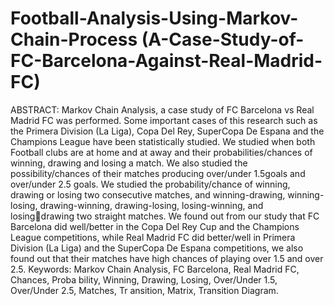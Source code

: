 # Football-Analysis-Using-Markov-Chain-Process (A-Case-Study-of-FC-Barcelona-Against-Real-Madrid-FC)
ABSTRACT: Markov Chain Analysis, a case study of FC Barcelona vs Real Madrid 
FC was performed. Some important cases of this research such as the Primera 
Division (La Liga), Copa Del Rey, SuperCopa De Espana and the Champions League 
have been statistically studied. We studied when both Football clubs are at 
home and at away and their probabilities/chances of winning, drawing and losing 
a match. We also studied the possibility/chances of their matches producing 
over/under 1.5goals and over/under 2.5 goals. We studied the probability/chance 
of winning, drawing or losing two consecutive matches, and winning-drawing, 
winning-losing, drawing-winning, drawing-losing, losing-winning, and losingdrawing
two straight matches. We found out from our study that FC Barcelona 
did well/better in the Copa Del Rey Cup and the Champions League competitions, 
while Real Madrid FC did better/well in Primera Division (La Liga) and the 
SuperCopa De Espana competitions, we also found out that their matches have 
high chances of playing over 1.5 and over 2.5.
Keywords: Markov Chain Analysis, FC Barcelona, Real Madrid FC, Chances, Proba
bility, Winning, Drawing, Losing, Over/Under 1.5, Over/Under 2.5, Matches, Tr
ansition, Matrix, Transition Diagram.
